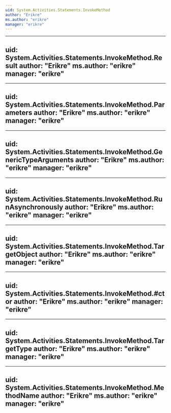 ```yaml
---
uid: System.Activities.Statements.InvokeMethod
author: "Erikre"
ms.author: "erikre"
manager: "erikre"
---
```


---
uid: System.Activities.Statements.InvokeMethod.Result
author: "Erikre"
ms.author: "erikre"
manager: "erikre"
---

---
uid: System.Activities.Statements.InvokeMethod.Parameters
author: "Erikre"
ms.author: "erikre"
manager: "erikre"
---

---
uid: System.Activities.Statements.InvokeMethod.GenericTypeArguments
author: "Erikre"
ms.author: "erikre"
manager: "erikre"
---

---
uid: System.Activities.Statements.InvokeMethod.RunAsynchronously
author: "Erikre"
ms.author: "erikre"
manager: "erikre"
---

---
uid: System.Activities.Statements.InvokeMethod.TargetObject
author: "Erikre"
ms.author: "erikre"
manager: "erikre"
---

---
uid: System.Activities.Statements.InvokeMethod.#ctor
author: "Erikre"
ms.author: "erikre"
manager: "erikre"
---

---
uid: System.Activities.Statements.InvokeMethod.TargetType
author: "Erikre"
ms.author: "erikre"
manager: "erikre"
---

---
uid: System.Activities.Statements.InvokeMethod.MethodName
author: "Erikre"
ms.author: "erikre"
manager: "erikre"
---
